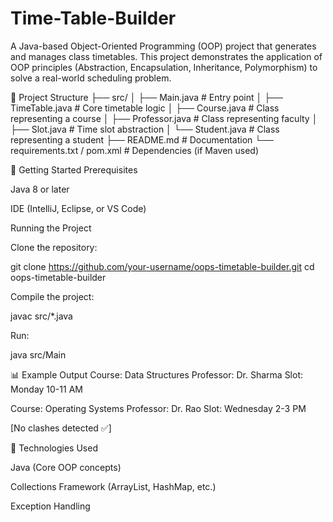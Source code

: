 # Time-Table-Builder

A Java-based Object-Oriented Programming (OOP) project that generates and manages class timetables.
This project demonstrates the application of OOP principles (Abstraction, Encapsulation, Inheritance, Polymorphism) to solve a real-world scheduling problem.

📂 Project Structure
├── src/
│   ├── Main.java             # Entry point
│   ├── TimeTable.java        # Core timetable logic
│   ├── Course.java           # Class representing a course
│   ├── Professor.java        # Class representing faculty
│   ├── Slot.java             # Time slot abstraction
│   └── Student.java          # Class representing a student
├── README.md                 # Documentation
└── requirements.txt / pom.xml # Dependencies (if Maven used)

🚀 Getting Started
Prerequisites

Java 8 or later

IDE (IntelliJ, Eclipse, or VS Code)

Running the Project

Clone the repository:

git clone https://github.com/your-username/oops-timetable-builder.git
cd oops-timetable-builder


Compile the project:

javac src/*.java


Run:

java src/Main

📊 Example Output
Course: Data Structures
Professor: Dr. Sharma
Slot: Monday 10-11 AM

Course: Operating Systems
Professor: Dr. Rao
Slot: Wednesday 2-3 PM

[No clashes detected ✅]

🔧 Technologies Used

Java (Core OOP concepts)

Collections Framework (ArrayList, HashMap, etc.)

Exception Handling

